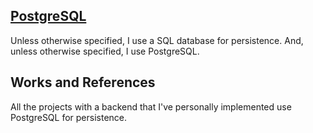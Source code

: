 ## [PostgreSQL](https://www.postgresql.org/)

Unless otherwise specified, I use a SQL database for persistence. And, unless otherwise specified, I use PostgreSQL.

## Works and References

All the projects with a backend that I've personally implemented use PostgreSQL for persistence.
